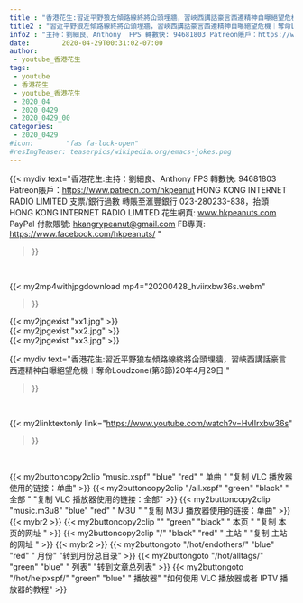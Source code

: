 ```yaml
---
title : "香港花生:習近平野狼左傾路線終將仚頭埋牆，習峽西講話豪言西遷精神自曝絕望危機︱奪命Loudzone(第6節)20年4月29日 "
title2 : "習近平野狼左傾路線終將仚頭埋牆，習峽西講話豪言西遷精神自曝絕望危機︱奪命Loudzone(第6節)20年4月29日 "
info2 : "主持：劉細良、Anthony  FPS 轉數快: 94681803 Patreon賬戶：https://www.patreon.com/hkpeanut HONG KONG INTERNET RADIO LIMITED 支票/銀行過數 轉賬至滙豐銀行 023-280233-838，抬頭 HONG KONG INTERNET RADIO LIMITED  花生網頁: www.hkpeanuts.com PayPal 付款賬號: hkangrypeanut@gmail.com FB專頁: https://www.facebook.com/hkpeanuts/ "
date:        2020-04-29T00:31:02-07:00
author:
 - youtube_香港花生
tags:
 - youtube
 - 香港花生
 - youtube_香港花生
 - 2020_04
 - 2020_0429
 - 2020_0429_00
categories:
 - 2020_0429
#icon:        "fas fa-lock-open"
#resImgTeaser: teaserpics/wikipedia.org/emacs-jokes.png
---
```


{{< mydiv text="香港花生:主持：劉細良、Anthony  FPS 轉數快: 94681803 Patreon賬戶：https://www.patreon.com/hkpeanut HONG KONG INTERNET RADIO LIMITED 支票/銀行過數 轉賬至滙豐銀行 023-280233-838，抬頭 HONG KONG INTERNET RADIO LIMITED  花生網頁: www.hkpeanuts.com PayPal 付款賬號: hkangrypeanut@gmail.com FB專頁: https://www.facebook.com/hkpeanuts/ "
>}}
<br>


{{< my2mp4withjpgdownload mp4="20200428_hviirxbw36s.webm"
>}}

{{< my2jpgexist "xx1.jpg" >}}<br>
{{< my2jpgexist "xx2.jpg" >}}<br>
{{< my2jpgexist "xx3.jpg" >}}<br>



{{< mydiv text="香港花生:習近平野狼左傾路線終將仚頭埋牆，習峽西講話豪言西遷精神自曝絕望危機︱奪命Loudzone(第6節)20年4月29日 "
>}}
<br>

{{< my2linktextonly link="https://www.youtube.com/watch?v=HvIIrxbw36s"
>}}


<br>

{{< my2buttoncopy2clip "music.xspf"        "blue"   "red"    " 单曲 "  "复制 VLC 播放器使用的链接：单曲" >}} {{< my2buttoncopy2clip "/all.xspf"         "green"  "black"  " 全部 "  "复制 VLC 播放器使用的链接：全部" >}} {{< my2buttoncopy2clip "music.m3u8"        "blue"   "red"    " M3U  "    "复制 M3U 播放器使用的链接：单曲" >}} {{< mybr2 >}} {{< my2buttoncopy2clip ""                  "green"  "black"  " 本页 "    "复制 本页的网址 " >}} {{< my2buttoncopy2clip "/"                 "black"  "red"    " 主站 "    "复制 主站的网址 " >}} {{< mybr2 >}} {{< my2buttongoto      "/hot/endothers/"   "blue"   "red"    " 月份"   "转到月份总目录" >}} {{< my2buttongoto      "/hot/alltags/"     "green"  "blue"   " 列表"   "转到文章总列表" >}} {{< my2buttongoto      "/hot/helpxspf/"    "green"  "blue"   " 播放器" "如何使用 VLC 播放器或者 IPTV 播放器的教程" >}} 
